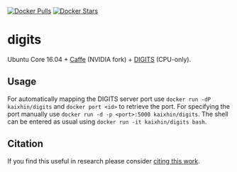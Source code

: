 [![Docker Pulls](https://img.shields.io/docker/pulls/kaixhin/digits.svg)](https://hub.docker.com/r/kaixhin/digits/)
[![Docker Stars](https://img.shields.io/docker/stars/kaixhin/digits.svg)](https://hub.docker.com/r/kaixhin/digits/)

digits
======
Ubuntu Core 16.04 + [Caffe](http://caffe.berkeleyvision.org/) (NVIDIA fork) + [DIGITS](https://developer.nvidia.com/digits) (CPU-only).

Usage
-----
For automatically mapping the DIGITS server port use `docker run -dP kaixhin/digits` and `docker port <id>` to retrieve the port.
For specifying the port manually use `docker run -d -p <port>:5000 kaixhin/digits`.
The shell can be entered as usual using `docker run -it kaixhin/digits bash`.

Citation
--------
If you find this useful in research please consider [citing this work](https://github.com/Kaixhin/dockerfiles/blob/master/CITATION.md).
